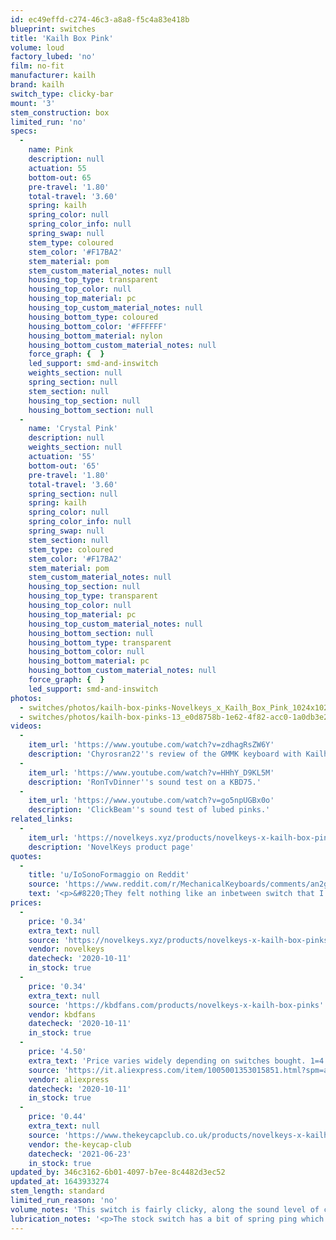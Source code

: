 ```yaml
---
id: ec49effd-c274-46c3-a8a8-f5c4a83e418b
blueprint: switches
title: 'Kailh Box Pink'
volume: loud
factory_lubed: 'no'
film: no-fit
manufacturer: kailh
brand: kailh
switch_type: clicky-bar
mount: '3'
stem_construction: box
limited_run: 'no'
specs:
  -
    name: Pink
    description: null
    actuation: 55
    bottom-out: 65
    pre-travel: '1.80'
    total-travel: '3.60'
    spring: kailh
    spring_color: null
    spring_color_info: null
    spring_swap: null
    stem_type: coloured
    stem_color: '#F17BA2'
    stem_material: pom
    stem_custom_material_notes: null
    housing_top_type: transparent
    housing_top_color: null
    housing_top_material: pc
    housing_top_custom_material_notes: null
    housing_bottom_type: coloured
    housing_bottom_color: '#FFFFFF'
    housing_bottom_material: nylon
    housing_bottom_custom_material_notes: null
    force_graph: {  }
    led_support: smd-and-inswitch
    weights_section: null
    spring_section: null
    stem_section: null
    housing_top_section: null
    housing_bottom_section: null
  -
    name: 'Crystal Pink'
    description: null
    weights_section: null
    actuation: '55'
    bottom-out: '65'
    pre-travel: '1.80'
    total-travel: '3.60'
    spring_section: null
    spring: kailh
    spring_color: null
    spring_color_info: null
    spring_swap: null
    stem_section: null
    stem_type: coloured
    stem_color: '#F17BA2'
    stem_material: pom
    stem_custom_material_notes: null
    housing_top_section: null
    housing_top_type: transparent
    housing_top_color: null
    housing_top_material: pc
    housing_top_custom_material_notes: null
    housing_bottom_section: null
    housing_bottom_type: transparent
    housing_bottom_color: null
    housing_bottom_material: pc
    housing_bottom_custom_material_notes: null
    force_graph: {  }
    led_support: smd-and-inswitch
photos:
  - switches/photos/kailh-box-pinks-Novelkeys_x_Kailh_Box_Pink_1024x1024@2x.jpg
  - switches/photos/kailh-box-pinks-13_e0d8758b-1e62-4f82-acc0-1a0db3e23928_1800x1800.jpg
videos:
  -
    item_url: 'https://www.youtube.com/watch?v=zdhagRsZW6Y'
    description: 'Chyrosran22''s review of the GMMK keyboard with Kailh Box Pinks.'
  -
    item_url: 'https://www.youtube.com/watch?v=HHhY_D9KL5M'
    description: 'RonTvDinner''s sound test on a KBD75.'
  -
    item_url: 'https://www.youtube.com/watch?v=go5npUGBx0o'
    description: 'ClickBeam''s sound test of lubed pinks.'
related_links:
  -
    item_url: 'https://novelkeys.xyz/products/novelkeys-x-kailh-box-pinks'
    description: 'NovelKeys product page'
quotes:
  -
    title: 'u/IoSonoFormaggio on Reddit'
    source: 'https://www.reddit.com/r/MechanicalKeyboards/comments/an2gr6/kailh_box_pink_quick_review_not_much_different/'
    text: '<p>&#8220;They felt nothing like an inbetween switch that I have hoped for. I really wish that a true mid-click switch would come out with the amount of tactility that I am looking for.&#8221;</p>'
prices:
  -
    price: '0.34'
    extra_text: null
    source: 'https://novelkeys.xyz/products/novelkeys-x-kailh-box-pinks'
    vendor: novelkeys
    datecheck: '2020-10-11'
    in_stock: true
  -
    price: '0.34'
    extra_text: null
    source: 'https://kbdfans.com/products/novelkeys-x-kailh-box-pinks'
    vendor: kbdfans
    datecheck: '2020-10-11'
    in_stock: true
  -
    price: '4.50'
    extra_text: 'Price varies widely depending on switches bought. 1=4.5$/switch, 10=0.70$/switch, 70=0.39$/switch, 90=0.37$/switch, 110=0.36$/switch.'
    source: 'https://it.aliexpress.com/item/1005001353015851.html?spm=a2g0o.productlist.0.0.66432558rzFg0i&algo_pvid=6fe11e69-601f-4b02-968d-7470a132b329&algo_expid=6fe11e69-601f-4b02-968d-7470a132b329-0&btsid=0b0a187b16024278168034515ecf61&ws_ab_test=searchweb0_0,searchweb201602_,searchweb201603_'
    vendor: aliexpress
    datecheck: '2020-10-11'
    in_stock: true
  -
    price: '0.44'
    extra_text: null
    source: 'https://www.thekeycapclub.co.uk/products/novelkeys-x-kailh-box-pink-clicky-switches'
    vendor: the-keycap-club
    datecheck: '2021-06-23'
    in_stock: true
updated_by: 346c3162-6b01-4097-b7ee-8c4482d3ec52
updated_at: 1643933274
stem_length: standard
limited_run_reason: 'no'
volume_notes: 'This switch is fairly clicky, along the sound level of clicking a pen open and closed with each key press.'
lubrication_notes: '<p>The stock switch has a bit of spring ping which can be solved by lubing with Krytox 205g0, GPL 105, or something similar. Make sure to avoid the click bar and the click bar contact points.</p>'
---
```

